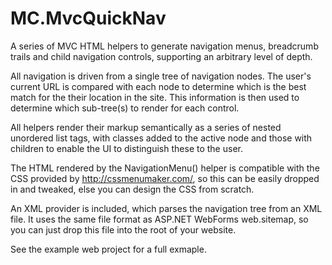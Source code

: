 MC.MvcQuickNav
==============

A series of MVC HTML helpers to generate navigation menus, breadcrumb trails and child navigation controls,
supporting an arbitrary level of depth.

All navigation is driven from a single tree of navigation nodes.  The user's current URL is compared with each node to 
determine which is the best match for the their location in the site.  This information is then used to determine which
sub-tree(s) to render for each control.

All helpers render their markup semantically as a series of nested unordered list tags, with classes added to the 
active node and those with children to enable the UI to distinguish these to the user.

The HTML rendered by the NavigationMenu() helper is compatible with the CSS provided by
http://cssmenumaker.com/, so this can be easily dropped in and tweaked, else you can design the CSS from scratch.

An XML provider is included, which parses the navigation tree from an XML file.  It uses the same file format as
ASP.NET WebForms web.sitemap, so you can just drop this file into the root of your website.

See the example web project for a full exmaple.
